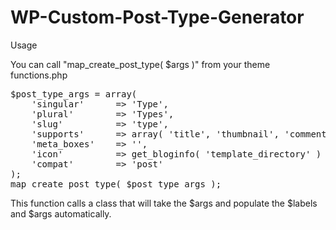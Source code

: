 WP-Custom-Post-Type-Generator
=============================

Usage

You can call "map_create_post_type( $args )" from your theme functions.php

<pre>
$post_type_args = array(
	'singular' 		=> 'Type',
	'plural' 		=> 'Types',
	'slug' 			=> 'type',
	'supports'		=> array( 'title', 'thumbnail', 'comments', 'editor' ),
	'meta_boxes' 	=> '',
	'icon'			=> get_bloginfo( 'template_directory' ) . '/img/post-type-icon.png',
	'compat'		=> 'post'
);
map_create_post_type( $post_type_args );
</pre>

This function calls a class that will take the $args and populate the $labels and $args automatically. 

